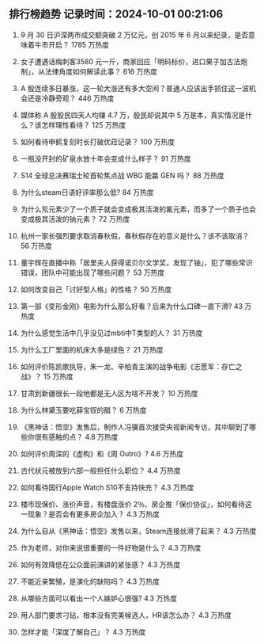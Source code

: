 
## 排行榜趋势 记录时间：2024-10-01 00:21:06
  
  1. 9 月 30 日沪深两市成交额突破 2 万亿元，创 2015 年 6 月以来纪录，是否意味着牛市开启？ 1785 万热度
    
  2. 女子遭遇话梅刺客3580 元一斤，商家回应「明码标价，进口果子加古法炮制」，从法律角度如何解读此事？ 616 万热度
    
  3. A 股连续多日暴涨，这一轮大涨还有多大空间？普通人应该出手抓住这一波机会还是冷静旁观？ 446 万热度
    
  4. 媒体称 A 股股民四天人均赚 4.7 万，股民却说其中 5 万是本，真实情况是什么？该怎样理性看待？ 125 万热度
    
  5. 如何看待申鹤复刻时长打破优菈记录？ 100 万热度
    
  6. 一瓶没开封的矿泉水放十年会变成什么样子？ 91 万热度
    
  7. S14 全球总决赛瑞士轮首轮焦点战 WBG 能赢 GEN 吗？ 88 万热度
    
  8. 为什么steam日语好评率那么低? 84 万热度
    
  9. 为什么氖元素少了一个质子就会变成极其活泼的氟元素，而多了一个质子也会变成极其活泼的钠元素？ 72 万热度
    
  10. 杭州一家长强烈要求取消春秋假，春秋假存在的意义是什么？该不该取消？ 56 万热度
    
  11. 董宇辉在直播中称「居里夫人获得诺贝尔文学奖，发现了铀」，犯了哪些常识错误，团队中可能出现了哪些问题？ 53 万热度
    
  12. 如何改变自己「讨好型人格」的性格？ 50 万热度
    
  13. 第一部《变形金刚》电影为什么那么好看？后来为什么口碑一直下滑? 43 万热度
    
  14. 为什么感觉生活中几乎没见过mbti中T类型的人？ 31 万热度
    
  15. 为什么工厂里面的机床大多是绿色？ 21 万热度
    
  16. 如何评价陈凯歌执导，朱一龙、辛柏青主演的战争电影《志愿军：存亡之战》？ 15 万热度
    
  17. 甘肃到新疆很长一段地都是无人区为啥不开发？ 10 万热度
    
  18. 为什么林黛玉要吃薛宝钗的醋？ 6 万热度
    
  19. 《黑神话：悟空》发售后，制作人冯骥首次接受央视新闻专访，其中聊到了哪些你很有感触的点？ 4.8 万热度
    
  20. 如何评价周深的《虚构》和《周 Outro》? 4.6 万热度
    
  21. 古代状元被放到六部一般担任什么职位？ 4.4 万热度
    
  22. 如何看待国行Apple Watch S10不支持快充？ 4.3 万热度
    
  23. 楼市现保价、涨价声音，有楼盘涨价 2％、房企推「保价协议」，如何看待这一现象？是否会有更多房企加入？ 4.3 万热度
    
  24. 为什么自从《黑神话：悟空》发售以来，Steam连接丝滑了起来？ 4.3 万热度
    
  25. 作为老师，对你来说很重要的一件好物是什么？ 4.3 万热度
    
  26. 如何有效降低在公众面前演讲的紧张感？ 4.3 万热度
    
  27. 不能近亲繁殖，是演化的缺陷吗？ 4.3 万热度
    
  28. 从哪些方面可以看出一个人嫉妒心很强? 4.3 万热度
    
  29. 用人部门要求刁钻，根本没有完美候选人，HR该怎么办？ 4.3 万热度
    
  30. 怎样才能「深度了解自己」？ 4.3 万热度
    